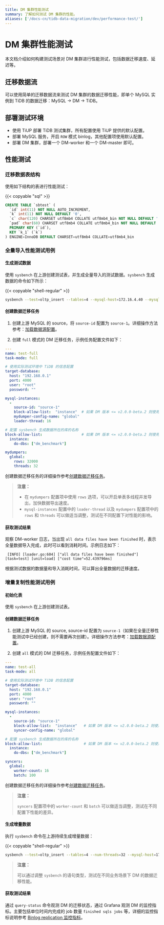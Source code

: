 ```yaml
---
title: DM 集群性能测试
summary: 了解如何测试 DM 集群的性能。
aliases: ['/docs-cn/tidb-data-migration/dev/performance-test/']
---
```


# DM 集群性能测试

本文档介绍如何构建测试场景对 DM 集群进行性能测试，包括数据迁移速度、延迟等。

## 迁移数据流

可以使用简单的迁移数据流来测试 DM 集群的数据迁移性能，即单个 MySQL 实例到 TiDB 的数据迁移：MySQL -> DM -> TiDB。

## 部署测试环境

- 使用 TiUP 部署 TiDB 测试集群，所有配置使用 TiUP 提供的默认配置。
- 部署 MySQL 服务，开启 `ROW` 模式 binlog，其他配置项使用默认配置。
- 部署 DM 集群，部署一个 DM-worker 和一个 DM-master 即可。

## 性能测试

### 迁移数据表结构

使用如下结构的表进行性能测试：

{{< copyable "sql" >}}

```sql
CREATE TABLE `sbtest` (
  `id` int(11) NOT NULL AUTO_INCREMENT,
  `k` int(11) NOT NULL DEFAULT '0',
  `c` char(120) CHARSET utf8mb4 COLLATE utf8mb4_bin NOT NULL DEFAULT '',
  `pad` char(60) CHARSET utf8mb4 COLLATE utf8mb4_bin NOT NULL DEFAULT '',
  PRIMARY KEY (`id`),
  KEY `k_1` (`k`)
) ENGINE=InnoDB DEFAULT CHARSET=utf8mb4 COLLATE=utf8mb4_bin
```

### 全量导入性能测试用例

#### 生成测试数据

使用 `sysbench` 在上游创建测试表，并生成全量导入的测试数据。`sysbench` 生成数据的命令如下所示：

{{< copyable "shell-regular" >}}

```bash
sysbench --test=oltp_insert --tables=4 --mysql-host=172.16.4.40 --mysql-port=3306 --mysql-user=root --mysql-db=dm_benchmark --db-driver=mysql --table-size=50000000 prepare
```

#### 创建数据迁移任务

1. 创建上游 MySQL 的 source，将 `source-id` 配置为 `source-1`。详细操作方法参考：[加载数据源配置](manage-source.md#加载数据源配置)。

2. 创建 `full` 模式的 DM 迁移任务，示例任务配置文件如下：

  ```yaml
  ---
  name: test-full
  task-mode: full

  # 使用实际测试环境中 TiDB 的信息配置
  target-database:
    host: "192.168.0.1"
    port: 4000
    user: "root"
    password: ""

  mysql-instances:
    -
      source-id: "source-1"
      block-allow-list:  "instance"  # 如果 DM 版本 <= v2.0.0-beta.2 则使用 black-white-list
      mydumper-config-name: "global"
      loader-thread: 16

  # 配置 sysbench 生成数据所在的库的名称
  block-allow-list:                  # 如果 DM 版本 <= v2.0.0-beta.2 则使用 black-white-list
    instance:
      do-dbs: ["dm_benchmark"]

  mydumpers:
    global:
      rows: 32000
      threads: 32
  ```

创建数据迁移任务的详细操作参考[创建数据迁移任务](create-task.md#创建数据迁移任务)。

> **注意：**
>
> - 在 `mydumpers` 配置项中使用 `rows` 选项，可以开启单表多线程并发导出，加快数据导出速度。
> - `mysql-instances` 配置中的 `loader-thread` 以及 `mydumpers` 配置项中的 `rows` 和 `threads` 可以做适当调整，测试在不同配置下对性能的影响。

#### 获取测试结果

观察 DM-worker 日志，当出现 `all data files have been finished` 时，表示全量数据导入完成，此时可以看到消耗时间。示例日志如下：

```
 [INFO] [loader.go:604] ["all data files have been finished"] [task=test] [unit=load] ["cost time"=52.439796ms]
```

根据测试数据的数据量和导入消耗时间，可以算出全量数据的迁移速度。

### 增量复制性能测试用例

#### 初始化表 

使用 `sysbench` 在上游创建测试表。

#### 创建数据迁移任务

1. 创建上游 MySQL 的 source, source-id 配置为 `source-1`（如果在全量迁移性能测试中已经创建，则不需要再次创建）。详细操作方法参考：[加载数据源配置](manage-source.md#加载数据源配置)。

2. 创建 `all` 模式的 DM 迁移任务，示例任务配置文件如下：

  ```yaml
  ---
  name: test-all
  task-mode: all

  # 使用实际测试环境中 TiDB 的信息配置
  target-database:
    host: "192.168.0.1"
    port: 4000
    user: "root"
    password: ""

  mysql-instances:
    -
      source-id: "source-1"
      block-allow-list:  "instance"   # 如果 DM 版本 <= v2.0.0-beta.2 则使用 black-white-list
      syncer-config-name: "global"

  # 配置 sysbench 生成数据所在的库的名称
  block-allow-list:                   # 如果 DM 版本 <= v2.0.0-beta.2 则使用 black-white-list
    instance:
      do-dbs: ["dm_benchmark"]

  syncers:
    global:
      worker-count: 16
      batch: 100
  ```

创建数据迁移任务的详细操作参考[创建数据迁移任务](create-task.md#创建数据迁移任务)。

> **注意：**
>
> `syncers` 配置项中的 `worker-count` 和 `batch` 可以做适当调整，测试在不同配置下性能的差异。

#### 生成增量数据

执行 `sysbench` 命令在上游持续生成增量数据：

{{< copyable "shell-regular" >}}

```bash
sysbench --test=oltp_insert --tables=4 --num-threads=32 --mysql-host=172.17.4.40 --mysql-port=3306 --mysql-user=root --mysql-db=dm_benchmark --db-driver=mysql --report-interval=10 --time=1800 run
```

> **注意：**
>
> 可以通过调整 `sysbench` 的语句类型，测试在不同业务场景下 DM 的数据迁移性能。

#### 获取测试结果

通过 `query-status` 命令观测 DM 的迁移状态，通过 Grafana 观测 DM 的监控指标。主要包括单位时间内完成的 job 数量 `finished sqls jobs` 等，详细的监控指标说明参考 [Binlog replication 监控指标](monitor-a-dm-cluster.md#binlog-replication)。

